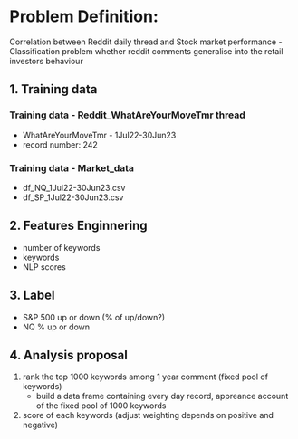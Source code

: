 # Problem Definition:
Correlation between Reddit daily thread and Stock market performance - Classification problem
whether reddit comments generalise into the retail investors behaviour

## 1. Training data
### Training data - Reddit_WhatAreYourMoveTmr thread
 - WhatAreYourMoveTmr - 1Jul22-30Jun23
 - record number: 242

### Training data - Market_data
 - df_NQ_1Jul22-30Jun23.csv
 - df_SP_1Jul22-30Jun23.csv
   
## 2. Features Enginnering
- number of keywords
- keywords
- NLP scores

## 3. Label
- S&P 500 up or down (% of up/down?)
- NQ % up or down

## 4. Analysis proposal
1. rank the top 1000 keywords among 1 year comment (fixed pool of keywords)
   - build a data frame containing every day record, appreance account of the fixed pool of 1000 keywords
2. score of each keywords (adjust weighting depends on positive and negative)
